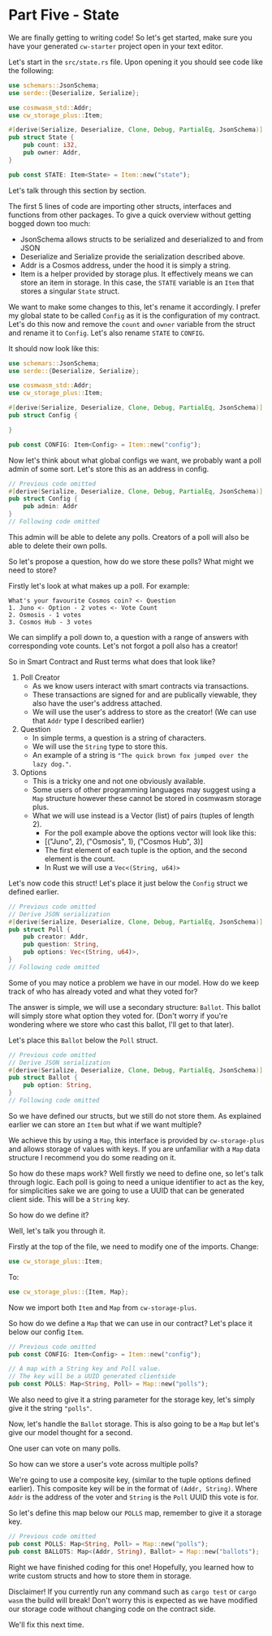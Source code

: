 # Part Five - State

We are finally getting to writing code! So let's get started, make sure you have your generated `cw-starter` project open in your text editor.

Let's start in the `src/state.rs` file. Upon opening it you should see code like the following:

```rust
use schemars::JsonSchema;
use serde::{Deserialize, Serialize};

use cosmwasm_std::Addr;
use cw_storage_plus::Item;

#[derive(Serialize, Deserialize, Clone, Debug, PartialEq, JsonSchema)]
pub struct State {
    pub count: i32,
    pub owner: Addr,
}

pub const STATE: Item<State> = Item::new("state");
```

Let's talk through this section by section.

The first 5 lines of code are importing other structs, interfaces and functions from other packages. To give a quick overview without getting bogged down too much:

-   JsonSchema allows structs to be serialized and deserialized to and from JSON
-   Deserialize and Serialize provide the serialization described above.
-   Addr is a Cosmos address, under the hood it is simply a string.
-   Item is a helper provided by storage plus. It effectively means we can store an item in storage. In this case, the `STATE` variable is an `Item` that stores a singular `State` struct.

We want to make some changes to this, let's rename it accordingly. I prefer my global state to be called `Config` as it is the configuration of my contract. Let's do this now and remove the `count` and `owner` variable from the struct and rename it to `Config`. Let's also rename `STATE` to `CONFIG`.

It should now look like this:

```rust
use schemars::JsonSchema;
use serde::{Deserialize, Serialize};

use cosmwasm_std::Addr;
use cw_storage_plus::Item;

#[derive(Serialize, Deserialize, Clone, Debug, PartialEq, JsonSchema)]
pub struct Config {

}

pub const CONFIG: Item<Config> = Item::new("config");
```

Now let's think about what global configs we want, we probably want a poll admin of some sort. Let's store this as an address in config.

```rust
// Previous code omitted
#[derive(Serialize, Deserialize, Clone, Debug, PartialEq, JsonSchema)]
pub struct Config {
    pub admin: Addr
}
// Following code omitted
```

This admin will be able to delete any polls. Creators of a poll will also be able to delete their own polls.

So let's propose a question, how do we store these polls? What might we need to store?

Firstly let's look at what makes up a poll. For example:

```
What's your favourite Cosmos coin? <- Question
1. Juno <- Option - 2 votes <- Vote Count
2. Osmosis - 1 votes
3. Cosmos Hub - 3 votes
```

We can simplify a poll down to, a question with a range of answers with corresponding vote counts. Let's not forgot a poll also has a creator!

So in Smart Contract and Rust terms what does that look like?

1. Poll Creator
    - As we know users interact with smart contracts via transactions.
    - These transactions are signed for and are publically viewable, they also have the user's address attached.
    - We will use the user's address to store as the creator! (We can use that `Addr` type I described earlier)
2. Question
    - In simple terms, a question is a string of characters.
    - We will use the `String` type to store this.
    - An example of a string is `"The quick brown fox jumped over the lazy dog."`.
3. Options
    - This is a tricky one and not one obviously available.
    - Some users of other programming languages may suggest using a `Map` structure however these cannot be stored in cosmwasm storage plus.
    - What we will use instead is a Vector (list) of pairs (tuples of length 2).
        - For the poll example above the options vector will look like this:
        - [("Juno", 2), ("Osmosis", 1), ("Cosmos Hub", 3)]
        - The first element of each tuple is the option, and the second element is the count.
        - In Rust we will use a `Vec<(String, u64)>`

Let's now code this struct! Let's place it just below the `Config` struct we defined earlier.

```rust
// Previous code omitted
// Derive JSON serialization
#[derive(Serialize, Deserialize, Clone, Debug, PartialEq, JsonSchema)]
pub struct Poll {
    pub creator: Addr,
    pub question: String,
    pub options: Vec<(String, u64)>,
}
// Following code omitted
```

Some of you may notice a problem we have in our model. How do we keep track of who has already voted and what they voted for?

The answer is simple, we will use a secondary structure: `Ballot`. This ballot will simply store what option they voted for. (Don't worry if you're wondering where we store who cast this ballot, I'll get to that later).

Let's place this `Ballot` below the `Poll` struct.

```rust
// Previous code omitted
// Derive JSON serialization
#[derive(Serialize, Deserialize, Clone, Debug, PartialEq, JsonSchema)]
pub struct Ballot {
    pub option: String,
}
// Following code omitted
```

So we have defined our structs, but we still do not store them. As explained earlier we can store an `Item` but what if we want multiple?

We achieve this by using a `Map`, this interface is provided by `cw-storage-plus` and allows storage of values with keys. If you are unfamiliar with a `Map` data structure I recommend you do some reading on it.

So how do these maps work? Well firstly we need to define one, so let's talk through logic. Each poll is going to need a unique identifier to act as the key, for simplicities sake we are going to use a UUID that can be generated client side. This will be a `String` key.

So how do we define it?

Well, let's talk you through it.

Firstly at the top of the file, we need to modify one of the imports. Change:

```rust
use cw_storage_plus::Item;
```

To:

```rust
use cw_storage_plus::{Item, Map};
```

Now we import both `Item` and `Map` from `cw-storage-plus`.

So how do we define a `Map` that we can use in our contract? Let's place it below our config `Item`.

```rust
// Previous code omitted
pub const CONFIG: Item<Config> = Item::new("config");

// A map with a String key and Poll value.
// The key will be a UUID generated clientside
pub const POLLS: Map<String, Poll> = Map::new("polls");
```

We also need to give it a string parameter for the storage key, let's simply give it the string `"polls"`.

Now, let's handle the `Ballot` storage. This is also going to be a `Map` but let's give our model thought for a second.

One user can vote on many polls.

So how can we store a user's vote across multiple polls?

We're going to use a composite key, (similar to the tuple options defined earlier). This composite key will be in the format of `(Addr, String)`. Where `Addr` is the address of the voter and `String` is the `Poll` UUID this vote is for.

So let's define this map below our `POLLS` map, remember to give it a storage key.

```rust
// Previous code omitted
pub const POLLS: Map<String, Poll> = Map::new("polls");
pub const BALLOTS: Map<(Addr, String), Ballot> = Map::new("ballots");
```

Right we have finished coding for this one! Hopefully, you learned how to write custom structs and how to store them in storage.

Disclaimer! If you currently run any command such as `cargo test` or `cargo wasm` the build will break! Don't worry this is expected as we have modified our storage code without changing code on the contract side.

We'll fix this next time.
